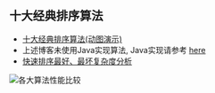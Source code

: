 ## 十大经典排序算法

- [十大经典排序算法(动图演示)](https://www.cnblogs.com/onepixel/p/7674659.html)
- 上述博客未使用Java实现算法, Java实现请参考 [here](https://github.com/xiatianhappy666/fantastic-blogs/blob/master/doc/Algorithm/Sorting.java)
- [快速排序最好、最坏复杂度分析](http://book.51cto.com/art/201108/287089.htm)


![各大算法性能比较](https://github.com/xiatianhappy666/fantastic-blogs/blob/master/doc/Algorithm/SortingCompare.png)